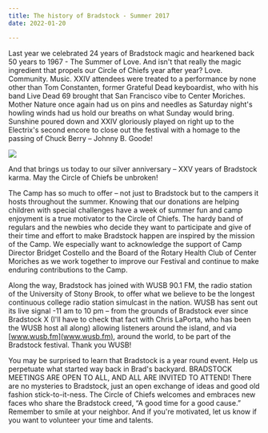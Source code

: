 ```yaml
---
title: The history of Bradstock - Summer 2017
date: 2022-01-20

---
```

Last  year we celebrated 24 years of Bradstock magic and hearkened back 50 years to 1967 -  The Summer of Love.  And isn't that really the magic ingredient that propels our Circle of Chiefs year after year? Love. Community. Music. XXIV attendees were treated to a performance by none other than Tom Constanten, former Grateful Dead keyboardist, who with his band Live Dead 69 brought that San Francisco vibe to Center Moriches. Mother Nature once again had us on pins and needles as Saturday night's howling winds had us hold our breaths on what Sunday would bring.  Sunshine poured down and XXIV gloriously played on right up to the Electrix's second encore to close out the festival with a homage to the passing of Chuck Berry – Johnny B. Goode!

![](/images/41069117_1979782295438245_4788172649891102720_n.jpg)

And that brings us today to our silver anniversary – XXV years of Bradstock karma. May the Circle of Chiefs be unbroken!

The Camp has so much to offer – not just to Bradstock but to the campers it hosts throughout the summer.  Knowing that our donations are helping children with special challenges have a week of summer fun and camp enjoyment is a true motivator to the Circle of Chiefs.  The hardy band of regulars and the newbies who decide they want to participate and give of their time and effort to make Bradstock happen are inspired by the mission of the Camp.  We especially want to acknowledge the support of Camp Director Bridget Costello and the Board of the Rotary Health Club of Center Moriches as we work together to improve our Festival and continue to make enduring contributions to the Camp.

Along the way, Bradstock has joined with WUSB 90.1 FM, the radio station of the University of Stony Brook, to offer what we believe to be the longest continuous college radio station simulcast in the nation. WUSB has sent out its live signal -11 am to 10 pm – from the grounds of Bradstock ever since Bradstock X  (I'll have to check that fact with Chris LaPorta,  who has been the WUSB host all along)  allowing listeners around the island, and via [www.wusb.fm](www.wusb.fm), around the world, to be part of the Bradstock festival.  Thank you WUSB!

You may be surprised to learn that Bradstock is a year round event. Help us perpetuate what started way back in Brad's backyard. BRADSTOCK MEETINGS ARE OPEN TO ALL, AND ALL ARE INVITED TO ATTEND! There are no mysteries to Bradstock, just an open exchange of ideas and good old fashion stick-to-it-ness. The Circle of Chiefs welcomes and embraces new faces who share the Bradstock creed, “A good time for a good cause.”  Remember to smile at your neighbor.   And if you're motivated, let us know if you want to volunteer your time and talents.